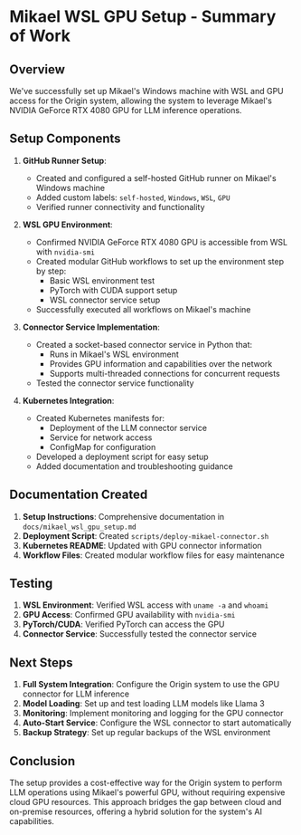 # Mikael WSL GPU Setup - Summary of Work

## Overview

We've successfully set up Mikael's Windows machine with WSL and GPU access for the Origin system, allowing the system to leverage Mikael's NVIDIA GeForce RTX 4080 GPU for LLM inference operations.

## Setup Components

1. **GitHub Runner Setup**:
   - Created and configured a self-hosted GitHub runner on Mikael's Windows machine
   - Added custom labels: `self-hosted`, `Windows`, `WSL`, `GPU`
   - Verified runner connectivity and functionality

2. **WSL GPU Environment**:
   - Confirmed NVIDIA GeForce RTX 4080 GPU is accessible from WSL with `nvidia-smi`
   - Created modular GitHub workflows to set up the environment step by step:
     - Basic WSL environment test
     - PyTorch with CUDA support setup
     - WSL connector service setup
   - Successfully executed all workflows on Mikael's machine

3. **Connector Service Implementation**:
   - Created a socket-based connector service in Python that:
     - Runs in Mikael's WSL environment
     - Provides GPU information and capabilities over the network
     - Supports multi-threaded connections for concurrent requests
   - Tested the connector service functionality

4. **Kubernetes Integration**:
   - Created Kubernetes manifests for:
     - Deployment of the LLM connector service
     - Service for network access
     - ConfigMap for configuration
   - Developed a deployment script for easy setup
   - Added documentation and troubleshooting guidance

## Documentation Created

1. **Setup Instructions**: Comprehensive documentation in `docs/mikael_wsl_gpu_setup.md`
2. **Deployment Script**: Created `scripts/deploy-mikael-connector.sh`
3. **Kubernetes README**: Updated with GPU connector information
4. **Workflow Files**: Created modular workflow files for easy maintenance

## Testing

1. **WSL Environment**: Verified WSL access with `uname -a` and `whoami`
2. **GPU Access**: Confirmed GPU availability with `nvidia-smi`
3. **PyTorch/CUDA**: Verified PyTorch can access the GPU
4. **Connector Service**: Successfully tested the connector service

## Next Steps

1. **Full System Integration**: Configure the Origin system to use the GPU connector for LLM inference
2. **Model Loading**: Set up and test loading LLM models like Llama 3
3. **Monitoring**: Implement monitoring and logging for the GPU connector
4. **Auto-Start Service**: Configure the WSL connector to start automatically
5. **Backup Strategy**: Set up regular backups of the WSL environment

## Conclusion

The setup provides a cost-effective way for the Origin system to perform LLM operations using Mikael's powerful GPU, without requiring expensive cloud GPU resources. This approach bridges the gap between cloud and on-premise resources, offering a hybrid solution for the system's AI capabilities.